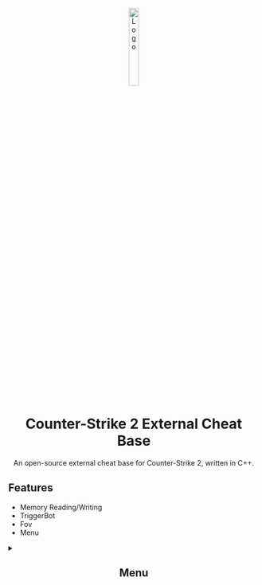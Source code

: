 <p align="center">
  <img src="https://github.com/PhilipPanda/CS2-External-Base/blob/main/Images/logo.png?raw=true" alt="Logo" width="20%">
</p>

<h1 align="center">Counter-Strike 2 External Cheat Base</h1>

<p align="center">An open-source external cheat base for Counter-Strike 2, written in C++.</p>

<h2>Features</h2>

- Memory Reading/Writing
- TriggerBot
- Fov
- Menu

<details>
  <summary><h2 align="center">Menu</h2></summary>
  <p align="center">
    <img src="https://github.com/PhilipPanda/CS2-External-Base/blob/main/Images/combat.png?raw=true" alt="Feature Image 1" width="50%">
    <img src="https://github.com/PhilipPanda/CS2-External-Base/blob/main/Images/visuals.png?raw=true" alt="Feature Image 2" width="50%">
    <img src="https://github.com/PhilipPanda/CS2-External-Base/blob/main/Images/misc.png?raw=true" alt="Feature Image 3" width="50%">
  </p>
</details>
